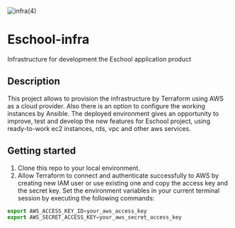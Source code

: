 ![infra(4)](https://github.com/yurkooo97/infra-app/assets/43648928/1d331e7e-0e86-4fb9-87e4-679587f49893)
# Eschool-infra
Infrastructure for development the Eschool application product
## Description
This project allows to provision the infrastructure by Terraform using AWS as a cloud provider. Also there is an option to configure the working instances by Ansible. The deployed environment gives an opportunity to improve, test and develop the new features for Eschool project, using ready-to-work ec2 instances, rds, vpc and other aws services.
## Getting started
1. Clone this repo to your local environment.
2. Allow Terraform to connect and authenticate successfully to AWS by creating new IAM user or use existing one and copy the access key and the secret key. Set the environment variables in your current terminal session by executing the following commands:
   
```ts
export AWS_ACCESS_KEY_ID=your_aws_access_key
export AWS_SECRET_ACCESS_KEY=your_aws_secret_access_key
